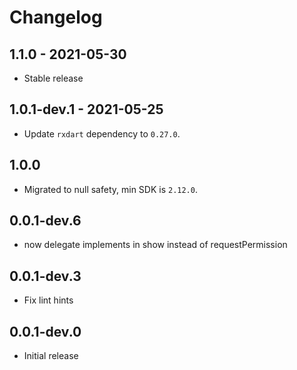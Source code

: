 # Changelog

## 1.1.0 - 2021-05-30

* Stable release

## 1.0.1-dev.1 - 2021-05-25

* Update `rxdart` dependency to `0.27.0`.

## 1.0.0

* Migrated to null safety, min SDK is `2.12.0`.

## 0.0.1-dev.6

* now delegate implements in show instead of requestPermission

## 0.0.1-dev.3

* Fix lint hints

## 0.0.1-dev.0

* Initial release
